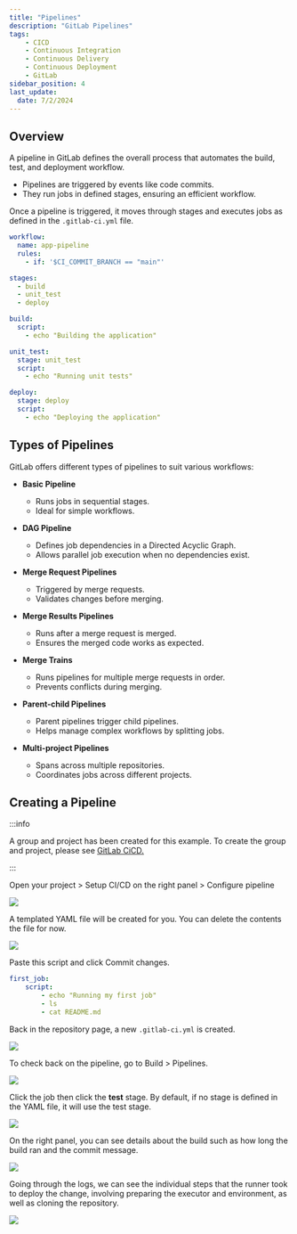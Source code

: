 ```yaml
---
title: "Pipelines"
description: "GitLab Pipelines"
tags: 
    - CICD
    - Continuous Integration
    - Continuous Delivery
    - Continuous Deployment
    - GitLab
sidebar_position: 4
last_update:
  date: 7/2/2024
---
```



## Overview 

A pipeline in GitLab defines the overall process that automates the build, test, and deployment workflow.

- Pipelines are triggered by events like code commits.
- They run jobs in defined stages, ensuring an efficient workflow.

Once a pipeline is triggered, it moves through stages and executes jobs as defined in the `.gitlab-ci.yml` file.

```yaml
workflow:
  name: app-pipeline
  rules:
    - if: '$CI_COMMIT_BRANCH == "main"'

stages:
  - build 
  - unit_test
  - deploy

build:
  script:
    - echo "Building the application"

unit_test:
  stage: unit_test
  script:
    - echo "Running unit tests"

deploy:
  stage: deploy
  script:
    - echo "Deploying the application"
```

## Types of Pipelines  

GitLab offers different types of pipelines to suit various workflows:

- **Basic Pipeline**
    - Runs jobs in sequential stages.
    - Ideal for simple workflows.

- **DAG Pipeline**
    - Defines job dependencies in a Directed Acyclic Graph.
    - Allows parallel job execution when no dependencies exist.

- **Merge Request Pipelines**
    - Triggered by merge requests.
    - Validates changes before merging.

- **Merge Results Pipelines**
    - Runs after a merge request is merged.
    - Ensures the merged code works as expected.

- **Merge Trains**
    - Runs pipelines for multiple merge requests in order.
    - Prevents conflicts during merging.

- **Parent-child Pipelines**
    - Parent pipelines trigger child pipelines.
    - Helps manage complex workflows by splitting jobs.

- **Multi-project Pipelines**
    - Spans across multiple repositories.
    - Coordinates jobs across different projects.

## Creating a Pipeline 

:::info

A group and project has been created for this example. To create the group and project, please see [GitLab CiCD.](/docs/017-Version-Control-and-CICD/010-GitLab/001-GitLab-CICD.md#groups)

:::

Open your project > Setup CI/CD on the right panel > Configure pipeline

![](/img/docs/12082024-gitlab-homelabs-new-cicd.png)

A templated YAML file will be created for you. You can delete the contents the file for now.
 
![](/img/docs/12082024-gitlab-homelabs-new-cicd-2.png)

Paste this script and click Commit changes.

```yaml
first_job:
    script:
        - echo "Running my first job"
        - ls 
        - cat README.md 
```

Back in the repository page, a new `.gitlab-ci.yml` is created.

![](/img/docs/12082024-gitlab-homelabs-new-cicd-3.png)

To check back on the pipeline, go to Build > Pipelines. 

![](/img/docs/12082024-gitlab-homelabs-new-cicd-4.png)

Click the job then click the **test** stage. By default, if no stage is defined in the YAML file, it will use the test stage.

![](/img/docs/12082024-gitlab-homelabs-new-cicd-5.png)

On the right panel, you can see details about the build such as how long the build ran and the commit message.

![](/img/docs/12082024-gitlab-homelabs-new-cicd-6.png)

Going through the logs, we can see the individual steps that the runner took to deploy the change, involving preparing the executor and environment, as well as cloning the repository.

![](/img/docs/12082024-gitlab-homelabs-new-cicd-7.png)